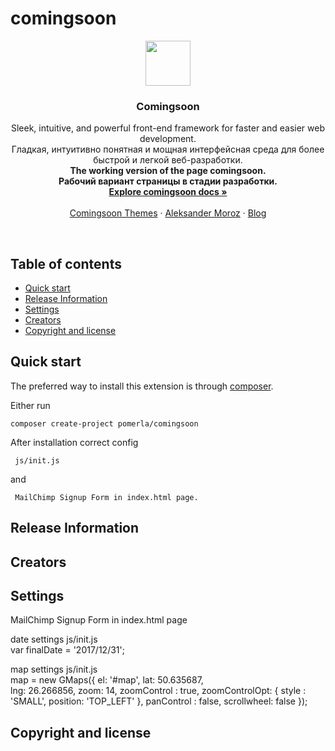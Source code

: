 # comingsoon

<p align="center">
  <a href="http://moroz.rv.ua">
    <img src="http://www.beadingusa.com/images/AlphabetBlocks4.5/SterlingSilverBlockLetterCH901-C.jpg" width=72 height=72>
  </a>

  <h3 align="center">Comingsoon</h3>

  <p align="center">
    Sleek, intuitive, and powerful front-end framework for faster and easier web development.<br />
	Гладкая, интуитивно понятная и мощная интерфейсная среда для более быстрой и легкой веб-разработки.<br />
	<strong>The working version of the page comingsoon.</strong><br />
    <strong>Рабочий вариант страницы в стадии разработки.</strong>
    <br>
    <a href="http://moroz.rv.ua"><strong>Explore comingsoon docs &raquo;</strong></a>
    <br>
    <br>
    <a href="http://moroz.rv.ua">Comingsoon Themes</a>
    &middot;
    <a href="http://moroz.rv.ua">Aleksander Moroz</a>
    &middot;
    <a href="http://moroz.rv.ua">Blog</a>
  </p>
</p>

<br>

## Table of contents

- [Quick start](#quick-start)
- [Release Information](#release-information)
- [Settings](#settings)
- [Creators](#creators)
- [Copyright and license](#copyright-and-license)

## Quick start
The preferred way to install this extension is through [composer](http://getcomposer.org/download/).

Either run

```
composer create-project pomerla/comingsoon
```

After installation correct config
```
 js/init.js 
```
and 
```
 MailChimp Signup Form in index.html page.
```

## Release Information

## Creators

## Settings

MailChimp Signup Form in index.html page

date settings js/init.js<br/>
var finalDate = '2017/12/31';

map settings js/init.js <br/>
map = new GMaps({
      el: '#map', 
      lat: 50.635687,  
      lng: 26.266856, 
      zoom: 14, 
      zoomControl : true,
      zoomControlOpt: { style : 'SMALL', position: 'TOP_LEFT' }, 
      panControl : false, 
      scrollwheel: false
   });
   
## Copyright and license
  